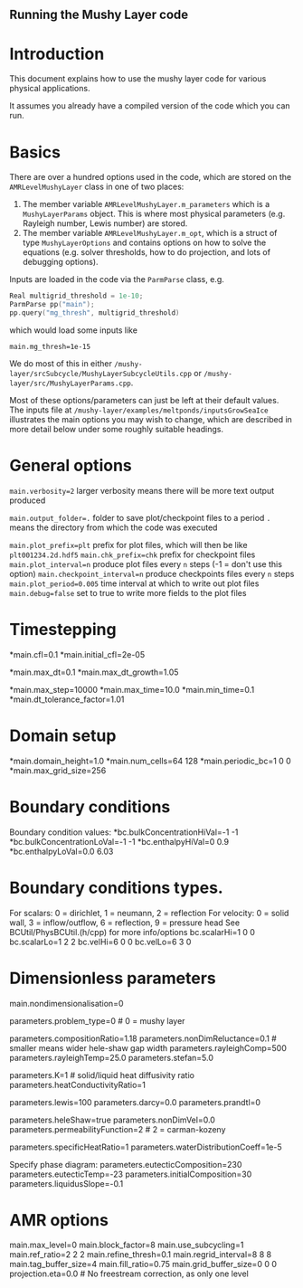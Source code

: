 ## Running the Mushy Layer code
# Introduction
This document explains how to use the mushy layer code for various physical applications. 

It assumes you already have a compiled version of the code which you can run.

# Basics
There are over a hundred options used in the code, which are stored on the `AMRLevelMushyLayer` class in one of two places:

1. The member variable `AMRLevelMushyLayer.m_parameters` which is a `MushyLayerParams` object. This is where most physical parameters (e.g. Rayleigh number, Lewis number) are stored.
2. The member variable `AMRLevelMushyLayer.m_opt`, which is a struct of type `MushyLayerOptions` and contains options on how to solve the equations (e.g. solver thresholds, how to do projection, and lots of debugging options).

Inputs are loaded in the code via the `ParmParse` class, e.g.

```cpp
Real multigrid_threshold = 1e-10;
ParmParse pp("main");
pp.query("mg_thresh", multigrid_threshold)
```
which would load some inputs like
```
main.mg_thresh=1e-15
```

We do most of this in either `/mushy-layer/srcSubcycle/MushyLayerSubcycleUtils.cpp` or `/mushy-layer/src/MushyLayerParams.cpp`.

Most of these options/parameters can just be left at their default values. The inputs file at `/mushy-layer/examples/meltponds/inputsGrowSeaIce` illustrates the main options you may wish to change, which are described in more detail below under some roughly suitable headings.

# General options
`main.verbosity=2` larger verbosity means there will be more text output produced

`main.output_folder=.` folder to save plot/checkpoint files to a period `.` means the directory from which the code was executed

`main.plot_prefix=plt` prefix for plot files, which will then be like `plt001234.2d.hdf5`
`main.chk_prefix=chk` prefix for checkpoint files
`main.plot_interval=n`  produce plot files every `n` steps (-1 = don't use this option)
`main.checkpoint_interval=n` produce checkpoints files every `n` steps
`main.plot_period=0.005` time interval at which to write out plot files
`main.debug=false`  set to true to write more fields to the plot files

# Timestepping
*main.cfl=0.1
*main.initial_cfl=2e-05

*main.max_dt=0.1
*main.max_dt_growth=1.05

*main.max_step=10000
*main.max_time=10.0
*main.min_time=0.1
*main.dt_tolerance_factor=1.01

# Domain setup
*main.domain_height=1.0
*main.num_cells=64 128
*main.periodic_bc=1 0 0
*main.max_grid_size=256

# Boundary conditions
Boundary condition values:
*bc.bulkConcentrationHiVal=-1 -1
*bc.bulkConcentrationLoVal=-1 -1
*bc.enthalpyHiVal=0 0.9
*bc.enthalpyLoVal=0.0 6.03

# Boundary conditions types. 
For scalars: 0 = dirichlet, 1 = neumann, 2 = reflection
For velocity: 0 = solid wall, 3 = inflow/outflow, 6 = reflection,  9 = pressure head
See BCUtil/PhysBCUtil.(h/cpp) for more info/options
bc.scalarHi=1 0 0
bc.scalarLo=1 2 2
bc.velHi=6 0 0
bc.velLo=6 3 0
# Dimensionless parameters
main.nondimensionalisation=0

parameters.problem_type=0 # 0 = mushy layer

parameters.compositionRatio=1.18
parameters.nonDimReluctance=0.1 # smaller means wider hele-shaw gap width
parameters.rayleighComp=500
parameters.rayleighTemp=25.0
parameters.stefan=5.0

parameters.K=1  # solid/liquid heat diffusivity ratio
parameters.heatConductivityRatio=1

parameters.lewis=100
parameters.darcy=0.0
parameters.prandtl=0

parameters.heleShaw=true
parameters.nonDimVel=0.0
parameters.permeabilityFunction=2  # 2 = carman-kozeny

parameters.specificHeatRatio=1
parameters.waterDistributionCoeff=1e-5

Specify phase diagram:
parameters.eutecticComposition=230
parameters.eutecticTemp=-23
parameters.initialComposition=30
parameters.liquidusSlope=-0.1

# AMR options
main.max_level=0
main.block_factor=8
main.use_subcycling=1
main.ref_ratio=2 2 2
main.refine_thresh=0.1
main.regrid_interval=8 8 8
main.tag_buffer_size=4
main.fill_ratio=0.75
main.grid_buffer_size=0 0 0
projection.eta=0.0 # No freestream correction, as only one level


